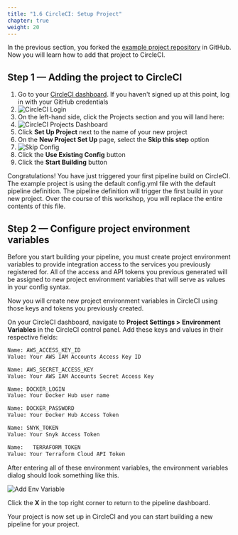 ```yaml
---
title: "1.6 CircleCI: Setup Project"
chapter: true
weight: 20
---
```


In the previous section, you forked the [example project repository][1] in GitHub. Now you will learn how to add that project to CircleCI. 

## Step 1 &mdash; Adding the project to CircleCI

1. Go to your [CircleCI dashboard](https://circleci.com/vcs-authorize/). If you haven't signed up at this point, log in with your GitHub credentials
1. ![CircleCI Login](/images/circleci-signup.png) 
1. On the left-hand side, click the Projects section and you will land here:
1. ![CircleCI Projects Dashboard](/images/circleci-project-dashboard.png)
1. Click **Set Up Project** next to the name of your new project
1. On the **New Project Set Up** page, select the **Skip this step** option
1. ![Skip Config](/images/skip-config.png)
1. Click the **Use Existing Config** button
1. Click the **Start Building** button

Congratulations! You have just triggered your first pipeline build on CircleCI. The example project is using the default config.yml file with the default pipeline definition. The pipeline definition will trigger the first build in your new project. Over the course of this workshop, you will replace the entire contents of this file.

## Step 2 &mdash; Configure project environment variables

Before you start building your pipeline, you must create project environment variables to provide integration access to the services you previously registered for. All of the access and API tokens you previous generated will be assigned to new project environment variables that will serve as values in your config syntax.

Now you will create new project environment variables in CircleCI using those keys and tokens you previously created.

On your CircleCI dashboard, navigate to **Project Settings > Environment Variables** in the CircleCI control panel. Add these keys and values in their respective fields:

```bash
Name: AWS_ACCESS_KEY_ID 
Value: Your AWS IAM Accounts Access Key ID

Name: AWS_SECRET_ACCESS_KEY 
Value: Your AWS IAM Accounts Secret Access Key

Name: DOCKER_LOGIN 
Value: Your Docker Hub user name

Name: DOCKER_PASSWORD 
Value: Your Docker Hub Access Token

Name: SNYK_TOKEN 
Value: Your Snyk Access Token

Name:   TERRAFORM_TOKEN 
Value: Your Terraform Cloud API Token
```

After entering all of these environment variables, the environment variables dialog should look something like this.

![Add Env Variable](/images/add-env-var.png)

Click the **X** in the top right corner to return to the pipeline dashboard.

Your project is now set up in CircleCI and you can start building a new pipeline for your project.

<!-- URL Links index -->
[1]: https://github.com/CircleCI-Public/aws-circleci-modernization-workshop-code
[2]: https://docs.github.com/en/github/authenticating-to-github/connecting-to-github-with-ssh
[3]: https://docs.github.com/en/github/authenticating-to-github/connecting-to-github-with-ssh/adding-a-new-ssh-key-to-your-github-account